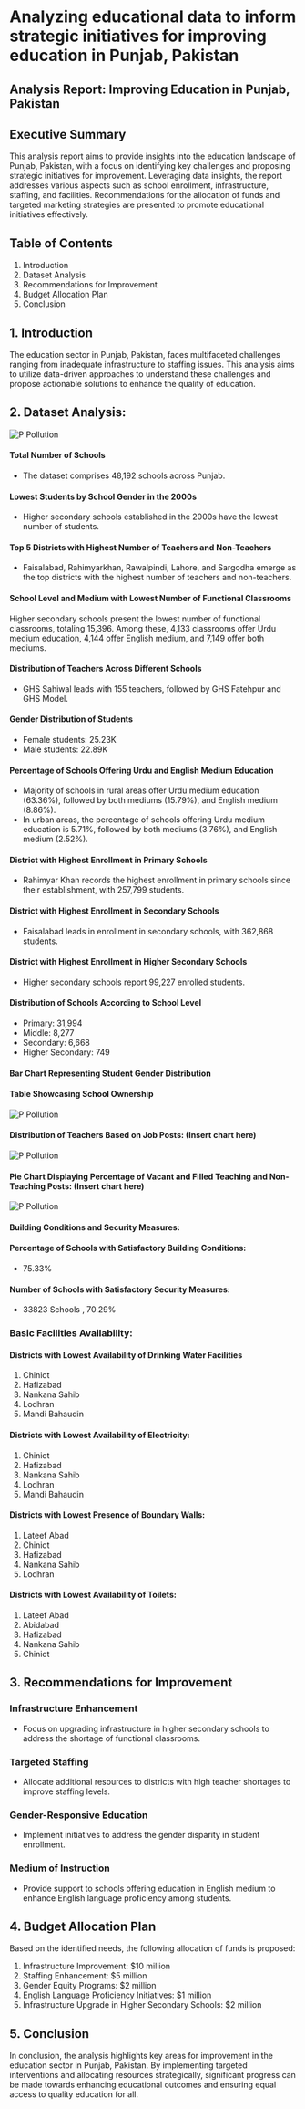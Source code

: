 
# Analyzing educational data to inform strategic initiatives for improving education in Punjab, Pakistan
## Analysis Report: Improving Education in Punjab, Pakistan

## Executive Summary

This analysis report aims to provide insights into the education landscape of Punjab, Pakistan, with a focus on identifying key challenges and proposing strategic initiatives for improvement. Leveraging data insights, the report addresses various aspects such as school enrollment, infrastructure, staffing, and facilities. Recommendations for the allocation of funds and targeted marketing strategies are presented to promote educational initiatives effectively.

## Table of Contents

1. Introduction
2. Dataset Analysis
3. Recommendations for Improvement
4. Budget Allocation Plan
5. Conclusion

## 1. Introduction

The education sector in Punjab, Pakistan, faces multifaceted challenges ranging from inadequate infrastructure to staffing issues. This analysis aims to utilize data-driven approaches to understand these challenges and propose actionable solutions to enhance the quality of education.

## 2. Dataset Analysis:

 ![P Pollution](Images/a1.png "Punjab Education System Insights")  
 
#### Total Number of Schools
- The dataset comprises 48,192 schools across Punjab.

#### Lowest Students by School Gender in the 2000s
- Higher secondary schools established in the 2000s have the lowest number of students.

#### Top 5 Districts with Highest Number of Teachers and Non-Teachers
- Faisalabad, Rahimyarkhan, Rawalpindi, Lahore, and Sargodha emerge as the top districts with the highest number of teachers and non-teachers.

#### School Level and Medium with Lowest Number of Functional Classrooms
Higher secondary schools present the lowest number of functional classrooms, totaling 15,396. Among these, 4,133 classrooms offer Urdu medium education, 4,144 offer English medium, and 7,149 offer both mediums.

#### Distribution of Teachers Across Different Schools
- GHS Sahiwal leads with 155 teachers, followed by GHS Fatehpur and GHS Model.

#### Gender Distribution of Students
- Female students: 25.23K
- Male students: 22.89K

#### Percentage of Schools Offering Urdu and English Medium Education
- Majority of schools in rural areas offer Urdu medium education (63.36%), followed by both mediums (15.79%), and English medium (8.86%).
- In urban areas, the percentage of schools offering Urdu medium education is 5.71%, followed by both mediums (3.76%), and English medium (2.52%).

#### District with Highest Enrollment in Primary Schools
- Rahimyar Khan records the highest enrollment in primary schools since their establishment, with 257,799 students.

#### District with Highest Enrollment in Secondary Schools 
- Faisalabad leads in enrollment in secondary schools, with 362,868 students.

#### District with Highest Enrollment in Higher Secondary Schools
- Higher secondary schools report 99,227 enrolled students.

#### Distribution of Schools According to School Level

- Primary: 31,994
- Middle: 8,277
- Secondary: 6,668
- Higher Secondary: 749

#### Bar Chart Representing Student Gender Distribution
#### Table Showcasing School Ownership
 ![P Pollution](Images/SchoolOwnership.png "Table Showcasing School Ownership")  
#### Distribution of Teachers Based on Job Posts: (Insert chart here)
 ![P Pollution](Images/jobpost.png "Distribution of Teachers Based on Job Posts")  
#### Pie Chart Displaying Percentage of Vacant and Filled Teaching and Non-Teaching Posts: (Insert chart here)
 ![P Pollution](Images/Vacant_filled.png "Vacant vs. Filled Positions")  
 
#### Building Conditions and Security Measures:

#### Percentage of Schools with Satisfactory Building Conditions:
- 75.33%

#### Number of Schools with Satisfactory Security Measures: 
- 33823 Schools , 70.29%

### Basic Facilities Availability:

#### Districts with Lowest Availability of Drinking Water Facilities
1. Chiniot
2. Hafizabad
3. Nankana Sahib
4. Lodhran
5. Mandi Bahaudin
   
#### Districts with Lowest Availability of Electricity:
1. Chiniot
2. Hafizabad
3. Nankana Sahib
4. Lodhran
5. Mandi Bahaudin
   
#### Districts with Lowest Presence of Boundary Walls:
1. Lateef Abad
2. Chiniot
3. Hafizabad
4. Nankana Sahib
5. Lodhran

#### Districts with Lowest Availability of Toilets:
1. Lateef Abad
2. Abidabad
3. Hafizabad
4. Nankana Sahib
5. Chiniot

## 3. Recommendations for Improvement

### Infrastructure Enhancement
- Focus on upgrading infrastructure in higher secondary schools to address the shortage of functional classrooms.

### Targeted Staffing
- Allocate additional resources to districts with high teacher shortages to improve staffing levels.

### Gender-Responsive Education
- Implement initiatives to address the gender disparity in student enrollment.

### Medium of Instruction
- Provide support to schools offering education in English medium to enhance English language proficiency among students.

## 4. Budget Allocation Plan

Based on the identified needs, the following allocation of funds is proposed:
1. Infrastructure Improvement: $10 million
2. Staffing Enhancement: $5 million
3. Gender Equity Programs: $2 million
4. English Language Proficiency Initiatives: $1 million
5. Infrastructure Upgrade in Higher Secondary Schools: $2 million

## 5. Conclusion

In conclusion, the analysis highlights key areas for improvement in the education sector in Punjab, Pakistan. By implementing targeted interventions and allocating resources strategically, significant progress can be made towards enhancing educational outcomes and ensuring equal access to quality education for all.
